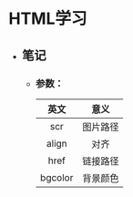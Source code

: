 # HTML学习
* ## 笔记
  * ### 参数：
  
      |英文|意义|
      |:--:|:--:|
      |scr|图片路径| 
      |align|对齐|
      |href|链接路径| 
      |bgcolor|背景颜色|
  
<p align = "right"><p>
